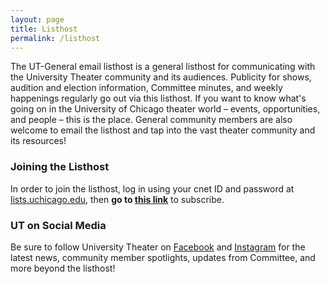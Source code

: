```yaml
---
layout: page
title: Listhost
permalink: /listhost
---
```


The UT-General email listhost is a general listhost for communicating with the University Theater community and its audiences. Publicity for shows, audition and election information, Committee minutes, and weekly happenings regularly go out via this listhost. If you want to know what's going on in the University of Chicago theater world – events, opportunities, and people – this is the place. General community members are also welcome to email the listhost and tap into the vast theater community and its resources!

### Joining the Listhost

In order to join the listhost, log in using your cnet ID and password at [lists.uchicago.edu](http://lists.uchicago.edu), then **go to [this link](https://lists.uchicago.edu/web/info/utheater-general)** to subscribe. 

### UT on Social Media

Be sure to follow University Theater on [Facebook](https://facebook.com/universitytheater) and [Instagram](https://instagram.com/university.theater) for the latest news, community member spotlights, updates from Committee, and more beyond the listhost!
